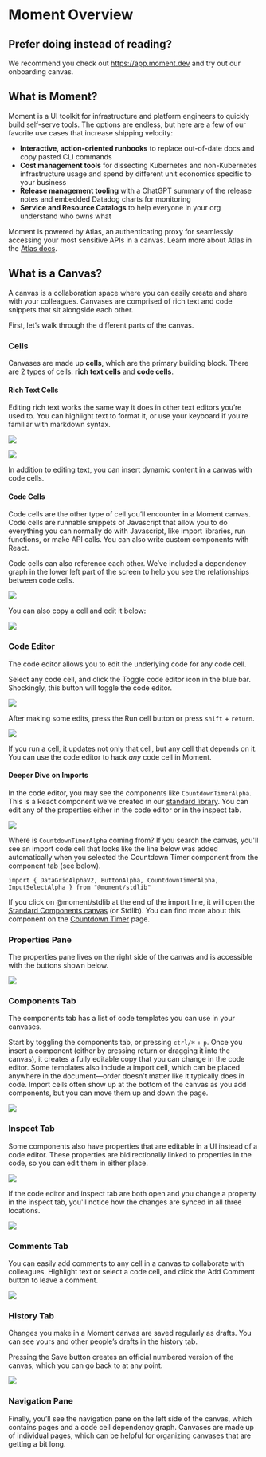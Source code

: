 # Moment Overview

## Prefer doing instead of reading?

We recommend you check out https://app.moment.dev and try out our onboarding canvas.

## What is Moment?

Moment is a UI toolkit for infrastructure and platform engineers to quickly build self-serve tools. The options are endless, but here are a few of our favorite use cases that increase shipping velocity:

* **Interactive, action-oriented runbooks** to replace out-of-date docs and copy pasted CLI commands
* **Cost management tools** for dissecting Kubernetes and non-Kubernetes infrastructure usage and spend by different unit economics specific to your business
* **Release management tooling** with a ChatGPT summary of the release notes and embedded Datadog charts for monitoring
* **Service and Resource Catalogs** to help everyone in your org understand who owns what

Moment is powered by Atlas, an authenticating proxy for seamlessly accessing your most sensitive APIs in a canvas. Learn more about Atlas in the [Atlas docs](https://docs.moment.dev/moment-docs/docs/atlas-docs).

## What is a Canvas?

A canvas is a collaboration space where you can easily create and share with your colleagues. Canvases are comprised of rich text and code snippets that sit alongside each other.

First, let’s walk through the different parts of the canvas.

### Cells

Canvases are made up **cells**, which are the primary building block. There are 2 types of cells: **rich text cells** and **code cells**.

#### Rich Text Cells

Editing rich text works the same way it does in other text editors you’re used to. You can highlight text to format it, or use your keyboard if you’re familiar with markdown syntax.

![](https://moment-canvas-user-uploads-west2.s3.us-west-2.amazonaws.com/277457f4-6e42-41e6-bc18-e3864b301842.png)

![](https://moment-canvas-user-uploads-west2.s3.us-west-2.amazonaws.com/3191f89f-b0fd-493e-910a-65c64d10b34c.png)

In addition to editing text, you can insert dynamic content in a canvas with code cells.

#### Code Cells

Code cells are the other type of cell you’ll encounter in a Moment canvas. Code cells are runnable snippets of Javascript that allow you to do everything you can normally do with Javascript, like import libraries, run functions, or make API calls. You can also write custom components with React.

Code cells can also reference each other. We’ve included a dependency graph in the lower left part of the screen to help you see the relationships between code cells.

![](https://moment-canvas-user-uploads-west2.s3.us-west-2.amazonaws.com/2770ac6a-6ad6-45a2-ac13-693e1c570a18.png)

You can also copy a cell and edit it below:

![](https://moment-canvas-user-uploads-west2.s3.us-west-2.amazonaws.com/5c90fba0-f710-4937-b543-1f7de9a10295.png)

### Code Editor

The code editor allows you to edit the underlying code for any code cell.

Select any code cell, and click the Toggle code editor icon in the blue bar. Shockingly, this button will toggle the code editor.

![](https://moment-canvas-user-uploads-west2.s3.us-west-2.amazonaws.com/e5f592ba-11dd-4a1b-929f-f85a2965608a.png)

After making some edits, press the Run cell button or press `shift` + `return`.

![](https://moment-canvas-user-uploads-west2.s3.us-west-2.amazonaws.com/ee8f364d-0020-4d61-96b9-89d7f66e60ea.png)

If you run a cell, it updates not only that cell, but any cell that depends on it. You can use the code editor to hack _any_ code cell in Moment.

#### Deeper Dive on Imports

In the code editor, you may see the components like `CountdownTimerAlpha`. This is a React component we’ve created in our [standard library](https://app.moment.dev/@moment/stdlib). You can edit any of the properties either in the code editor or in the inspect tab.

![](https://moment-canvas-user-uploads-west2.s3.us-west-2.amazonaws.com/7ea330ba-9333-4207-821c-7051ce52e877.png)

Where is `CountdownTimerAlpha` coming from? If you search the canvas, you'll see an import code cell that looks like the line below was added automatically when you selected the Countdown Timer component from the component tab (see below).

`import { DataGridAlphaV2, ButtonAlpha, CountdownTimerAlpha, InputSelectAlpha } from "@moment/stdlib"`

If you click on @moment/stdlib at the end of the import line, it will open the [Standard Components canvas](https://app.moment.dev/@moment/stdlib) (or Stdlib). You can find more about this component on the [Countdown Timer](https://app.moment.dev/@moment/stdlib/countdown-timer) page.

### Properties Pane

The properties pane lives on the right side of the canvas and is accessible with the buttons shown below.

![](https://moment-canvas-user-uploads-west2.s3.us-west-2.amazonaws.com/7ff3b0ac-2bbe-43bb-92d0-2baf75598a17.png)

### Components Tab

The components tab has a list of code templates you can use in your canvases.

Start by toggling the components tab, or pressing `ctrl/⌘` + `p`. Once you insert a component (either by pressing return or dragging it into the canvas), it creates a fully editable copy that you can change in the code editor. Some templates also include a import cell, which can be placed anywhere in the document—order doesn’t matter like it typically does in code. Import cells often show up at the bottom of the canvas as you add components, but you can move them up and down the page.

![](https://moment-canvas-user-uploads-west2.s3.us-west-2.amazonaws.com/abbed90c-1bfb-4de9-955d-8d218e1c8b54.png)

### Inspect Tab

Some components also have properties that are editable in a UI instead of a code editor. These properties are bidirectionally linked to properties in the code, so you can edit them in either place.

![](https://moment-canvas-user-uploads-west2.s3.us-west-2.amazonaws.com/b096e1e9-02e7-4aa9-b6bf-67ed4e7f84d7.png)

If the code editor and inspect tab are both open and you change a property in the inspect tab, you'll notice how the changes are synced in all three locations.

![](https://moment-canvas-user-uploads-west2.s3.us-west-2.amazonaws.com/8ece5b07-45c1-4a29-9fcd-9757b7f28249.png)

### Comments Tab

You can easily add comments to any cell in a canvas to collaborate with colleagues. Highlight text or select a code cell, and click the Add Comment button to leave a comment.

![](https://moment-canvas-user-uploads-west2.s3.us-west-2.amazonaws.com/8d568434-11f5-44e7-9a12-46a71a55f11d.png)

### History Tab

Changes you make in a Moment canvas are saved regularly as drafts. You can see yours and other people’s drafts in the history tab.

Pressing the Save button creates an official numbered version of the canvas, which you can go back to at any point.

![](https://moment-canvas-user-uploads-west2.s3.us-west-2.amazonaws.com/5e4f2b1c-246f-4a00-a38a-68e9cb54d833.png)

### Navigation Pane

Finally, you’ll see the navigation pane on the left side of the canvas, which contains pages and a code cell dependency graph. Canvases are made up of individual pages, which can be helpful for organizing canvases that are getting a bit long.
